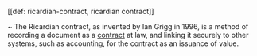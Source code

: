 [[def: ricardian-contract, ricardian contract]]

~ The Ricardian contract, as invented by Ian Grigg in 1996, is a method of recording a document as a [contract](https://en.wikipedia.org/wiki/Contract) at law, and linking it securely to other systems, such as accounting, for the contract as an issuance of value.

